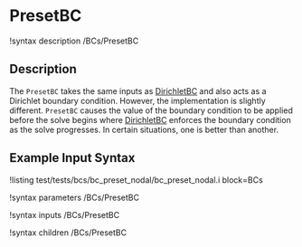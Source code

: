 # PresetBC

!syntax description /BCs/PresetBC

## Description

The `PresetBC` takes the same inputs as [DirichletBC](/DirichletBC.md)
and also acts as a Dirichlet
boundary condition.  However, the implementation is slightly different.  `PresetBC` causes
the value of the boundary condition to be applied before the solve begins where
[DirichletBC](/DirichletBC.md) enforces the boundary
condition as the solve progresses.  In certain
situations, one is better than another.

## Example Input Syntax

!listing test/tests/bcs/bc_preset_nodal/bc_preset_nodal.i block=BCs

!syntax parameters /BCs/PresetBC

!syntax inputs /BCs/PresetBC

!syntax children /BCs/PresetBC

